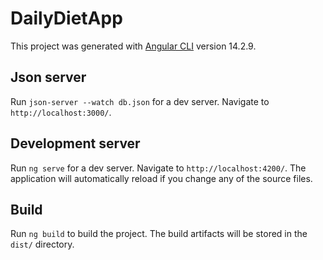 # DailyDietApp

This project was generated with [Angular CLI](https://github.com/angular/angular-cli) version 14.2.9.

## Json server

Run `json-server --watch db.json` for a dev server. Navigate to `http://localhost:3000/`.

## Development server

Run `ng serve` for a dev server. Navigate to `http://localhost:4200/`. The application will automatically reload if you change any of the source files.

## Build

Run `ng build` to build the project. The build artifacts will be stored in the `dist/` directory.